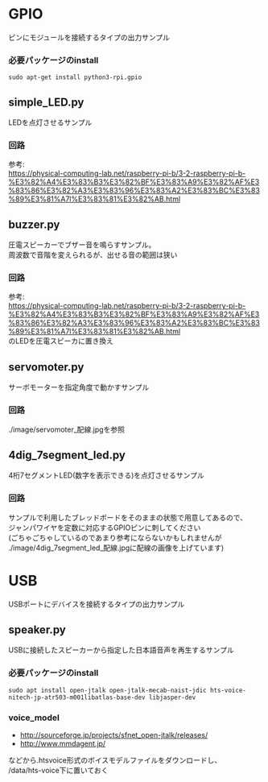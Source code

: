 # GPIO

ピンにモジュールを接続するタイプの出力サンプル

### 必要パッケージのinstall

```
sudo apt-get install python3-rpi.gpio
```

## simple_LED.py

LEDを点灯させるサンプル

### 回路

参考:  
https://physical-computing-lab.net/raspberry-pi-b/3-2-raspberry-pi-b-%E3%82%A4%E3%83%B3%E3%82%BF%E3%83%A9%E3%82%AF%E3%83%86%E3%82%A3%E3%83%96%E3%83%A2%E3%83%BC%E3%83%89%E3%81%A7l%E3%83%81%E3%82%AB.html

## buzzer.py

圧電スピーカーでブザー音を鳴らすサンプル。  
周波数で音階を変えられるが、出せる音の範囲は狭い

### 回路

参考:  
https://physical-computing-lab.net/raspberry-pi-b/3-2-raspberry-pi-b-%E3%82%A4%E3%83%B3%E3%82%BF%E3%83%A9%E3%82%AF%E3%83%86%E3%82%A3%E3%83%96%E3%83%A2%E3%83%BC%E3%83%89%E3%81%A7l%E3%83%81%E3%82%AB.html  
のLEDを圧電スピーカに置き換え


## servomoter.py

サーボモーターを指定角度で動かすサンプル

### 回路

./image/servomoter_配線.jpgを参照

## 4dig_7segment_led.py

4桁7セグメントLED(数字を表示できる)を点灯させるサンプル  

### 回路
サンプルで利用したブレッドボードをそのままの状態で用意してあるので、  
ジャンパワイヤを定数に対応するGPIOピンに刺してください  
(ごちゃごちゃしているのであまり参考にならないかもしれませんが  
./image/4dig_7segment_led_配線.jpgに配線の画像を上げています)


# USB

USBポートにデバイスを接続するタイプの出力サンプル

## speaker.py

USBに接続したスピーカーから指定した日本語音声を再生するサンプル

### 必要パッケージのinstall

```
sudo apt install open-jtalk open-jtalk-mecab-naist-jdic hts-voice-nitech-jp-atr503-m001libatlas-base-dev libjasper-dev
```

### voice_model

* http://sourceforge.jp/projects/sfnet_open-jtalk/releases/
* http://www.mmdagent.jp/

などから.htsvoice形式のボイスモデルファイルをダウンロードし、  
/data/hts-voice下に置いておく  
